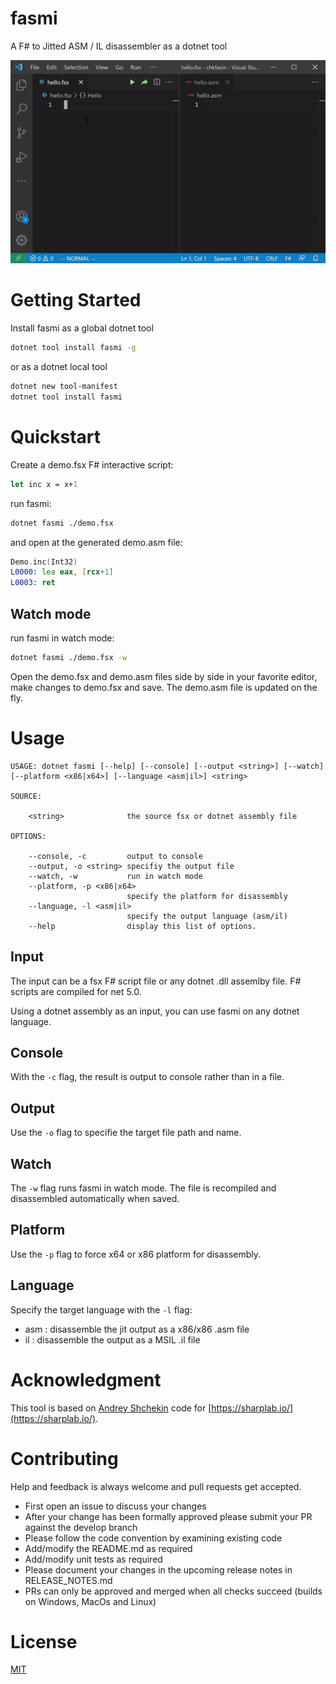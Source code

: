 # fasmi

A F# to Jitted ASM / IL disassembler as a dotnet tool

![fasmi demo](img/fasmi-demo.gif)

# Getting Started

Install fasmi as a global dotnet tool

``` bash
dotnet tool install fasmi -g
``` 

or as a dotnet local tool

``` bash
dotnet new tool-manifest
dotnet tool install fasmi
```` 

# Quickstart

Create a demo.fsx F# interactive script:

``` fsharp
let inc x = x+1
```

run fasmi:
``` bash
dotnet fasmi ./demo.fsx
```

and open at the generated demo.asm file:

``` asm
Demo.inc(Int32)
L0000: lea eax, [rcx+1]
L0003: ret
```

## Watch mode

run fasmi in watch mode:
``` bash
dotnet fasmi ./demo.fsx -w
```

Open the demo.fsx and demo.asm files side by side in your favorite editor, make changes to demo.fsx and save. The demo.asm file is updated on the fly.


# Usage

```
USAGE: dotnet fasmi [--help] [--console] [--output <string>] [--watch] [--platform <x86|x64>] [--language <asm|il>] <string>

SOURCE:

    <string>              the source fsx or dotnet assembly file

OPTIONS:

    --console, -c         output to console
    --output, -o <string> specifiy the output file
    --watch, -w           run in watch mode
    --platform, -p <x86|x64>
                          specify the platform for disassembly
    --language, -l <asm|il>
                          specify the output language (asm/il)
    --help                display this list of options.
```

## Input

The input can be a fsx F# script file or any dotnet .dll assemlby file. F# scripts are compiled for net 5.0.

Using a dotnet assembly as an input, you can use fasmi on any dotnet language.

## Console

With the `-c` flag, the result is output to console rather than in a file.

## Output

Use the `-o` flag to specifie the target file path and name.

## Watch

The `-w` flag runs fasmi in watch mode. The file is recompiled and disassembled automatically when saved.

## Platform

Use the `-p` flag to force x64 or x86 platform for disassembly.

## Language

Specify the target language with the `-l` flag:

* asm : disassemble the jit output as a x86/x86 .asm file
* il : disassemble the output as a MSIL .il file

# Acknowledgment

This tool is based on [Andrey Shchekin](https://github.com/ashmind) code for [https://sharplab.io/](https://sharplab.io/).

# Contributing

Help and feedback is always welcome and pull requests get accepted.

* First open an issue to discuss your changes
* After your change has been formally approved please submit your PR against the develop branch
* Please follow the code convention by examining existing code
* Add/modify the README.md as required
* Add/modify unit tests as required
* Please document your changes in the upcoming release notes in RELEASE_NOTES.md
* PRs can only be approved and merged when all checks succeed (builds on Windows, MacOs and Linux)

# License

[MIT](./LICENSE)




